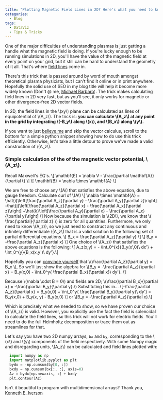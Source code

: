 ```yaml
---
title: "Plotting Magnetic Field Lines in 2D? Here's what you need to know."
categories:
  - Blog
tags:
  - DataViz
  - Tips & Tricks
---
```


<link rel="stylesheet" href="https://cdn.jsdelivr.net/npm/katex@0.10.2/dist/katex.min.css" integrity="sha384-yFRtMMDnQtDRO8rLpMIKrtPCD5jdktao2TV19YiZYWMDkUR5GQZR/NOVTdquEx1j" crossorigin="anonymous">
<script defer src="https://cdn.jsdelivr.net/npm/katex@0.10.2/dist/katex.min.js" integrity="sha384-9Nhn55MVVN0/4OFx7EE5kpFBPsEMZxKTCnA+4fqDmg12eCTqGi6+BB2LjY8brQxJ" crossorigin="anonymous"></script>
<script defer src="https://cdn.jsdelivr.net/npm/katex@0.10.2/dist/contrib/auto-render.min.js" integrity="sha384-kWPLUVMOks5AQFrykwIup5lo0m3iMkkHrD0uJ4H5cjeGihAutqP0yW0J6dpFiVkI" crossorigin="anonymous" onload="renderMathInElement(document.body);"></script>


One of the major difficulties of understanding plasmas is just getting a handle
what the magnetic field is doing. If you're lucky enough to be running
simulations in 2D, you'll have the value of the magnetic field at every point on
your grid, but it still can be hard to understand the geometry of it all.
That's where [field lines](https://en.wikipedia.org/wiki/Magnetic_field) come
in.

There's this trick that is passed around by word of mouth amongst theoretical
plasma physicists, but I can't find it online or in print anywhere. Hopefully
the solid use of SEO in my blog title will help it become more widely known
(Don't @ me, [Michael Barbaro](https://www.nytimes.com/column/the-daily)).
The trick makes calculating field lines in 2D very fast, but as you'll
see, it only works for magnetic or other divergence-free 2D vector fields.

In 2D, the field lines in the \\(xy\\) plane can be calculated as lines of
equipotential of \\(A_z\\). The trick is: **you can calculate \\(A_z\\) at any
point in the grid by integrating \\(-B_y\\) along \\(x\\), and \\(B_x\\) along
\\(y\\).**

If you want to just [believe me](https://en.wikipedia.org/wiki/Argument_from_authority)
and skip the vector calculus, scroll to the  bottom for a simple python snippet
showing how to do use this trick efficiently. Otherwise, let's take a little
detour to prove we've made a valid construction of \\(A_z\\).


### Simple calculation of the of the magnetic vector potential, \\(A_z\\).

Recall Maxwell's EQ's.
\\[ \mathbf{E} = \nabla V - \frac{\partial \mathbf{A}}{\partial t} \\]
\\[ \mathbf{B} = \nabla \times \mathbf{A} \\]

We are free to choose any \\(A\\) that satisfies the above equation, due to gauge
freedom. Calculate curl of \\(A\\)
\\[ \nabla \times \mathbf{A} =
  \hat{i}\left[\frac{\partial A_z}{\partial y} - \frac{\partial A_y}{\partial z}\right]
  -\hat{j}\left[\frac{\partial A_z}{\partial x} - \frac{\partial A_x}{\partial z}\right]
  +\hat{k}\left[\frac{\partial A_y}{\partial x} - \frac{\partial A_x}{\partial y}\right]
\\]
Now because the simulation is \\(2D\\), we know that
\\( \frac{\partial}{\partial z} \\) is zero for all quantities. Furthermore,
we only need to know \\(A_z\\), so we just need to construct any continuous and
infinitely differentiable \\(A_z\\) that is a valid solution to
the following set of partial differential equations.
\\[ B_x = \frac{\partial A_z}{\partial y} \\]
\\[ B_y = -\frac{\partial A_z}{\partial x} \\]
One choice of \\(A_z\\) that satisfies the above equations is the following:
\\[ A_z(x,y) = - \int_0^{x}{B_y(x',0)\ dx'}  + \int_0^{y}{B_x(x,y')\ dy'}.\\]

Hopefully you can
[convince yourself](https://en.wikipedia.org/wiki/Fundamental_theorem_of_calculus)
that \\(\frac{\partial A_z}{\partial y} = B_x \\), So we'll just show the algebra for
\\[B_y = -\frac{\partial A_z}{\partial x} = B_y(x,0) - \int_0^y{ \frac{\partial B_x}{\partial x}\ dy'}. \\]

Because \\(\nabla \cdot B = 0\\) and fields are 2D;
\\(\frac{\partial B_x}{\partial x} = -\frac{\partial B_y}{\partial y}.\\)
Substituting this in...
\\[-\frac{\partial A_z}{\partial x} = B_y(x,0) + \int_0^y{ \frac{\partial B_y}{\partial y}\ dy'} = B_y(x,0)  + B_y(x, y) - B_y(x,0) \\]
or
\\[B_y = -\frac{\partial A_z}{\partial x}.\\]

Which is precisely what we needed to show, so we have proven our choice of
\\(A_z\\) is valid. However, you explicitly use the fact the field is
solenoidal to calculate the field lines, so this trick will not work for
electric fields. You'll need to do the full Helmholtz decomposition or trace
them out as streamlines for that.

Let's say you have two 2D numpy arrays, ```bx``` and ```by```, corresponding
to the \\(x\\) and \\(y\\) components of the field respectively. With some
Numpy magic and disregarding units, \\(A_z\\) can be calculated and field lines
plotted with:

```python
  import numpy as np
  import matplotlib.pyplot as plt
  bydx = -np.cumsum(by[0, :])
  bxdy = np.cumsum(bx[:, :], axis=0)
  Az = bydx[np.newaxis, :] + bxdy
  plt.contour(Az)
```

Isn't it beautiful to program with multidimensional arrays? Thank you,
[Kenneth E. Iverson](https://en.wikipedia.org/wiki/APL_(programming_language))
